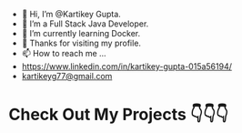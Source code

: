 - 👋 Hi, I’m @Kartikey Gupta.
- 👀 I’m a Full Stack Java Developer.
- 🌱 I’m currently learning Docker.
- 🤝 Thanks for visiting my profile.
- 📫 How to reach me ...
- https://www.linkedin.com/in/kartikey-gupta-015a56194/
- kartikeyg77@gmail.com


# Check Out My Projects 👇👇👇

<!---
Kartikeyg03012/Kartikeyg03012 is a ✨ special ✨ repository because its `README.md` (this file) appears on your GitHub profile.
You can click the Preview link to take a look at your changes.
--->
